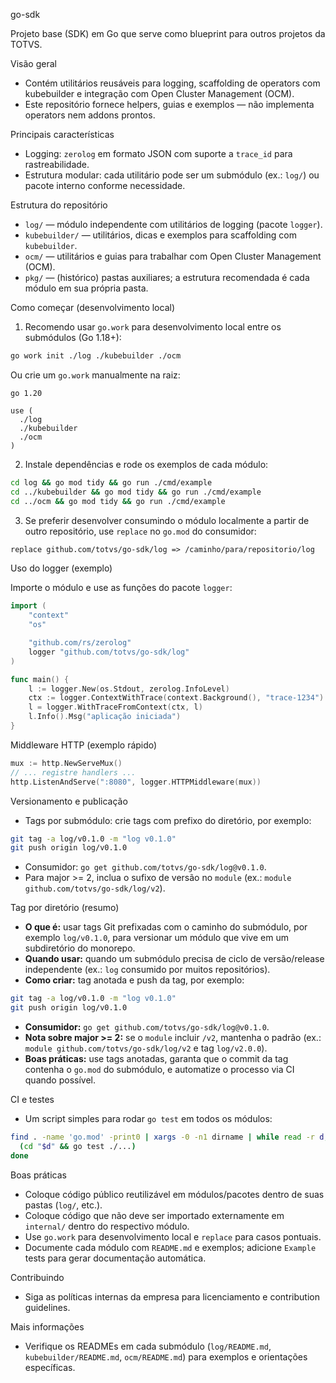 go-sdk

Projeto base (SDK) em Go que serve como blueprint para outros projetos da TOTVS.

Visão geral
- Contém utilitários reusáveis para logging, scaffolding de operators com kubebuilder e integração com Open Cluster Management (OCM).
- Este repositório fornece helpers, guias e exemplos — não implementa operators nem addons prontos.

Principais características
- Logging: `zerolog` em formato JSON com suporte a `trace_id` para rastreabilidade.
- Estrutura modular: cada utilitário pode ser um submódulo (ex.: `log/`) ou pacote interno conforme necessidade.

Estrutura do repositório
- `log/` — módulo independente com utilitários de logging (pacote `logger`).
- `kubebuilder/` — utilitários, dicas e exemplos para scaffolding com `kubebuilder`.
- `ocm/` — utilitários e guias para trabalhar com Open Cluster Management (OCM).
- `pkg/` — (histórico) pastas auxiliares; a estrutura recomendada é cada módulo em sua própria pasta.

Como começar (desenvolvimento local)
1. Recomendo usar `go.work` para desenvolvimento local entre os submódulos (Go 1.18+):

```bash
go work init ./log ./kubebuilder ./ocm
```

Ou crie um `go.work` manualmente na raiz:

```text
go 1.20

use (
  ./log
  ./kubebuilder
  ./ocm
)
```

2. Instale dependências e rode os exemplos de cada módulo:

```bash
cd log && go mod tidy && go run ./cmd/example
cd ../kubebuilder && go mod tidy && go run ./cmd/example
cd ../ocm && go mod tidy && go run ./cmd/example
```

3. Se preferir desenvolver consumindo o módulo localmente a partir de outro repositório, use `replace` no `go.mod` do consumidor:

```mod
replace github.com/totvs/go-sdk/log => /caminho/para/repositorio/log
```

Uso do logger (exemplo)

Importe o módulo e use as funções do pacote `logger`:

```go
import (
    "context"
    "os"

    "github.com/rs/zerolog"
    logger "github.com/totvs/go-sdk/log"
)

func main() {
    l := logger.New(os.Stdout, zerolog.InfoLevel)
    ctx := logger.ContextWithTrace(context.Background(), "trace-1234")
    l = logger.WithTraceFromContext(ctx, l)
    l.Info().Msg("aplicação iniciada")
}
```

Middleware HTTP (exemplo rápido)

```go
mux := http.NewServeMux()
// ... registre handlers ...
http.ListenAndServe(":8080", logger.HTTPMiddleware(mux))
```

Versionamento e publicação
- Tags por submódulo: crie tags com prefixo do diretório, por exemplo:

```bash
git tag -a log/v0.1.0 -m "log v0.1.0"
git push origin log/v0.1.0
```

- Consumidor: `go get github.com/totvs/go-sdk/log@v0.1.0`.
- Para major >= 2, inclua o sufixo de versão no `module` (ex.: `module github.com/totvs/go-sdk/log/v2`).

Tag por diretório (resumo)

- **O que é:** usar tags Git prefixadas com o caminho do submódulo, por exemplo `log/v0.1.0`, para versionar um módulo que vive em um subdiretório do monorepo.
- **Quando usar:** quando um submódulo precisa de ciclo de versão/release independente (ex.: `log` consumido por muitos repositórios).
- **Como criar:** tag anotada e push da tag, por exemplo:

```bash
git tag -a log/v0.1.0 -m "log v0.1.0"
git push origin log/v0.1.0
```

- **Consumidor:** `go get github.com/totvs/go-sdk/log@v0.1.0`.
- **Nota sobre major >= 2:** se o `module` incluir `/v2`, mantenha o padrão (ex.: `module github.com/totvs/go-sdk/log/v2` e tag `log/v2.0.0`).
- **Boas práticas:** use tags anotadas, garanta que o commit da tag contenha o `go.mod` do submódulo, e automatize o processo via CI quando possível.

CI e testes
- Um script simples para rodar `go test` em todos os módulos:

```bash
find . -name 'go.mod' -print0 | xargs -0 -n1 dirname | while read -r d; do
  (cd "$d" && go test ./...)
done
```

Boas práticas
- Coloque código público reutilizável em módulos/pacotes dentro de suas pastas (`log/`, etc.).
- Coloque código que não deve ser importado externamente em `internal/` dentro do respectivo módulo.
- Use `go.work` para desenvolvimento local e `replace` para casos pontuais.
- Documente cada módulo com `README.md` e exemplos; adicione `Example` tests para gerar documentação automática.

Contribuindo
- Siga as políticas internas da empresa para licenciamento e contribution guidelines.

Mais informações
- Verifique os READMEs em cada submódulo (`log/README.md`, `kubebuilder/README.md`, `ocm/README.md`) para exemplos e orientações específicas.
